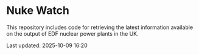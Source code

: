 # Nuke Watch

This repository includes code for retrieving the latest information available on the output of EDF nuclear power plants in the UK.

Last updated: 2025-10-09 16:20
